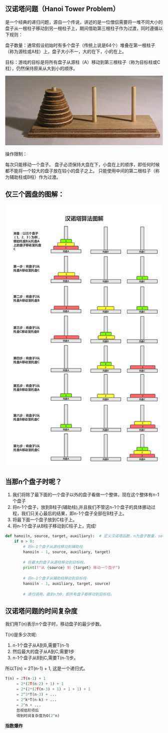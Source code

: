 
## 汉诺塔问题（Hanoi Tower Problem）
是一个经典的递归问题，源自一个传说，讲述的是一位僧侣需要将一堆不同大小的盘子从一根柱子移动到另一根柱子上，期间借助第三根柱子作为过渡，同时遵循以下规则：

盘子数量：通常假设初始时有多个盘子（传统上说是64个）堆叠在第一根柱子（称为源柱或A柱）上，盘子大小不一，大的在下，小的在上。

目标：游戏的目标是将所有盘子从源柱（A）移动到第三根柱子（称为目标柱或C柱），仍然保持原来从大到小的顺序。

![Hanoi Tower Problem](images/hanoi_01.jpg)

操作限制：

每次只能移动一个盘子。
盘子必须保持大盘在下，小盘在上的顺序，即任何时候都不能将一个较大的盘子放在较小的盘子之上。
只能使用中间的第二根柱子（称为辅助柱或B柱）作为过渡。

## 仅三个圆盘的图解：
![Hanoi Tower Problem solve](images/hanoi_02.png)

## 当那n个盘子时呢？

1. 我们将除了最下面的一个盘子以外的盘子看做一个整体，现在这个整体有n-1个盘子
2. 将n-1个盘子，放到B柱子(辅助柱),并且我们不管这n-1个盘子的具体挪动过程，我们只关心最后的结果，即n-1个盘子全部在B柱子上。
3. 将最下面一个盘子放到C柱子上。
4. 将n-1个盘子从B柱子移动到C柱子上，完成!

    

```python
def hanoi(n, source, target, auxiliary):  # 定义汉诺塔函数，n为盘子数量，source为起始柱A，target为目标柱C，auxiliary为辅助柱B。
    if n > 0:
        # 将n-1个盘子从源柱移动到辅助柱
        hanoi(n - 1, source, auxiliary, target)

        # 将最大的盘子从源柱移动到目标柱。
        print(f"从 {source} 到 {target} 移动一个盘子")  
        
        # 将n-1个盘子从辅助柱移动到目标柱
        hanoi(n - 1, auxiliary, target, source)
        
        # 递归调用，直到n为0，即所有盘子都移动到目标柱。
```

## 汉诺塔问题的时间复杂度

我们用T(n)表示n个盘子时，移动盘子的最少步数。

T(n)是多少次呢:
1. n-1个盘子从A到B,需要T(n-1)
2. 然后最大的盘子从A到C,需要1步
3. n-1个盘子从B到C,需要T(n-1)步。

所以T(n) = 2T(n-1) + 1, 这是一个递归式。
```python
T(n) = 2T(n-1) + 1
     = 2*(2T(n-2) + 1) + 1  
     = 2*(2*(2T(n-3) + 1) + 1 + 1) + 1 
     = 2^3*T(n-3) + ...
     = 2^k*T(n-k) + ...
     = 2^n + ...
     忽视低阶项后
     得到时间复杂度为O(2^n)
```
**指数爆炸**